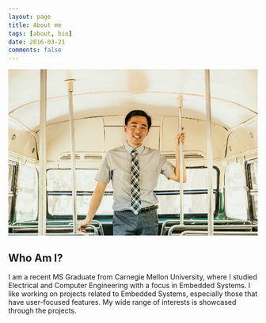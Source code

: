 ```yaml
---
layout: page
title: About me
tags: [about, bio]
date: 2016-03-21
comments: false
---
```

    
![alt text](../assets/img/main_face.jpg)

## Who Am I?
I am a recent MS Graduate from Carnegie Mellon University, where I studied Electrical and Computer Engineering with a focus in Embedded Systems.
I like working on projects related to Embedded Systems, especially those that have user-focused features. 
My wide range of interests is showcased through the projects.
